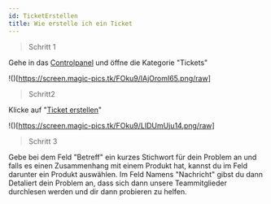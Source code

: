 ```yaml
---
id: TicketErstellen
title: Wie erstelle ich ein Ticket
---
```


> Schritt 1

Gehe in das [Controlpanel] und öffne die Kategorie "Tickets"

!()[https://screen.magic-pics.tk/FOku9/lAjOromI65.png/raw]

> Schritt2

Klicke auf "[Ticket erstellen]"

!()[https://screen.magic-pics.tk/FOku9/LIDUmUju14.png/raw]

> Schritt 3

Gebe bei dem Feld "Betreff" ein kurzes Stichwort für dein Problem an und falls es einen Zusammenhang mit einem Produkt hat, kannst du im Feld darunter ein Produkt auswählen. Im Feld Namens "Nachricht" gibst du dann Detaliert dein Problem an, dass sich dann unsere Teammitglieder durchlesen werden und dir dann probieren zu helfen.



[Controlpanel]: https://www.puh.hosting/cp
[Ticket erstellen]: https://www.puh.hosting/cp/ticket/createfall/

